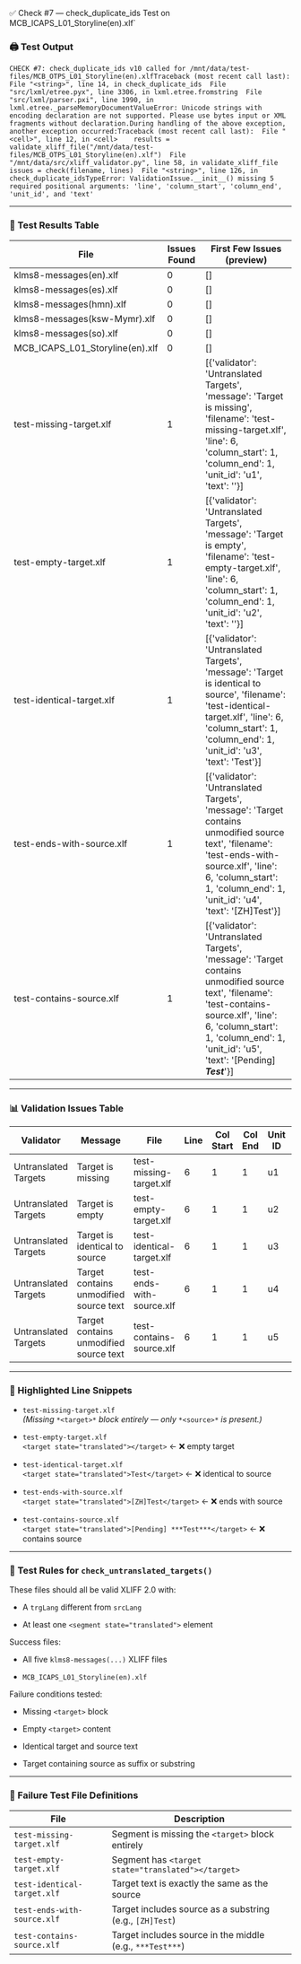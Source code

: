 ✅ Check #7 — check_duplicate_ids Test on MCB_ICAPS_L01_Storyline(en).xlf`



### 🖨️ Test Output

```
CHECK #7: check_duplicate_ids v10 called for /mnt/data/test-files/MCB_OTPS_L01_Storyline(en).xlfTraceback (most recent call last):  File "<string>", line 14, in check_duplicate_ids  File "src/lxml/etree.pyx", line 3306, in lxml.etree.fromstring  File "src/lxml/parser.pxi", line 1990, in lxml.etree._parseMemoryDocumentValueError: Unicode strings with encoding declaration are not supported. Please use bytes input or XML fragments without declaration.During handling of the above exception, another exception occurred:Traceback (most recent call last):  File "<cell>", line 12, in <cell>    results = validate_xliff_file("/mnt/data/test-files/MCB_OTPS_L01_Storyline(en).xlf")  File "/mnt/data/src/xliff_validator.py", line 58, in validate_xliff_file    issues = check(filename, lines)  File "<string>", line 126, in check_duplicate_idsTypeError: ValidationIssue.__init__() missing 5 required positional arguments: 'line', 'column_start', 'column_end', 'unit_id', and 'text'
```

---

### 🧪 Test Results Table

| File                            | Issues Found | First Few Issues (preview)                                                                                                                                                                                                           |
| ------------------------------- | ------------ | ------------------------------------------------------------------------------------------------------------------------------------------------------------------------------------------------------------------------------------ |
| klms8-messages(en).xlf          | 0            | []                                                                                                                                                                                                                                   |
| klms8-messages(es).xlf          | 0            | []                                                                                                                                                                                                                                   |
| klms8-messages(hmn).xlf         | 0            | []                                                                                                                                                                                                                                   |
| klms8-messages(ksw-Mymr).xlf    | 0            | []                                                                                                                                                                                                                                   |
| klms8-messages(so).xlf          | 0            | []                                                                                                                                                                                                                                   |
| MCB_ICAPS_L01_Storyline(en).xlf | 0            | []                                                                                                                                                                                                                                   |
| test-missing-target.xlf         | 1            | [{'validator': 'Untranslated Targets', 'message': 'Target is missing', 'filename': 'test-missing-target.xlf', 'line': 6, 'column_start': 1, 'column_end': 1, 'unit_id': 'u1', 'text': ''}]                                           |
| test-empty-target.xlf           | 1            | [{'validator': 'Untranslated Targets', 'message': 'Target is empty', 'filename': 'test-empty-target.xlf', 'line': 6, 'column_start': 1, 'column_end': 1, 'unit_id': 'u2', 'text': ''}]                                               |
| test-identical-target.xlf       | 1            | [{'validator': 'Untranslated Targets', 'message': 'Target is identical to source', 'filename': 'test-identical-target.xlf', 'line': 6, 'column_start': 1, 'column_end': 1, 'unit_id': 'u3', 'text': 'Test'}]                         |
| test-ends-with-source.xlf       | 1            | [{'validator': 'Untranslated Targets', 'message': 'Target contains unmodified source text', 'filename': 'test-ends-with-source.xlf', 'line': 6, 'column_start': 1, 'column_end': 1, 'unit_id': 'u4', 'text': '[ZH]Test'}]            |
| test-contains-source.xlf        | 1            | [{'validator': 'Untranslated Targets', 'message': 'Target contains unmodified source text', 'filename': 'test-contains-source.xlf', 'line': 6, 'column_start': 1, 'column_end': 1, 'unit_id': 'u5', 'text': '[Pending] ***Test***'}] |

---

### 📊 Validation Issues Table

| Validator            | Message                                | File                      | Line | Col Start | Col End | Unit ID | Text                 |
| -------------------- | -------------------------------------- | ------------------------- | ---- | --------- | ------- | ------- | -------------------- |
| Untranslated Targets | Target is missing                      | test-missing-target.xlf   | 6    | 1         | 1       | u1      |                      |
| Untranslated Targets | Target is empty                        | test-empty-target.xlf     | 6    | 1         | 1       | u2      |                      |
| Untranslated Targets | Target is identical to source          | test-identical-target.xlf | 6    | 1         | 1       | u3      | Test                 |
| Untranslated Targets | Target contains unmodified source text | test-ends-with-source.xlf | 6    | 1         | 1       | u4      | [ZH]Test             |
| Untranslated Targets | Target contains unmodified source text | test-contains-source.xlf  | 6    | 1         | 1       | u5      | [Pending] ***Test*** |

---

### 📄 Highlighted Line Snippets

- `test-missing-target.xlf`  
  *(Missing* `*<target>*` *block entirely — only* `*<source>*` *is present.)*

- `test-empty-target.xlf`  
  `<target state="translated"></target>` ← ❌ empty target

- `test-identical-target.xlf`  
  `<target state="translated">Test</target>` ← ❌ identical to source

- `test-ends-with-source.xlf`  
  `<target state="translated">[ZH]Test</target>` ← ❌ ends with source

- `test-contains-source.xlf`  
  `<target state="translated">[Pending] ***Test***</target>` ← ❌ contains source

---

### 🧪 Test Rules for `check_untranslated_targets()`

These files should all be valid XLIFF 2.0 with:

- A `trgLang` different from `srcLang`

- At least one `<segment state="translated">` element

Success files:

- All five `klms8-messages(...)` XLIFF files

- `MCB_ICAPS_L01_Storyline(en).xlf`

Failure conditions tested:

- Missing `<target>` block

- Empty `<target>` content

- Identical target and source text

- Target containing source as suffix or substring

---

### 📂 Failure Test File Definitions

| File                        | Description                                               |
| --------------------------- | --------------------------------------------------------- |
| `test-missing-target.xlf`   | Segment is missing the `<target>` block entirely          |
| `test-empty-target.xlf`     | Segment has `<target state="translated"></target>`        |
| `test-identical-target.xlf` | Target text is exactly the same as the source             |
| `test-ends-with-source.xlf` | Target includes source as a substring (e.g., `[ZH]Test`)  |
| `test-contains-source.xlf`  | Target includes source in the middle (e.g., `***Test***`) |
